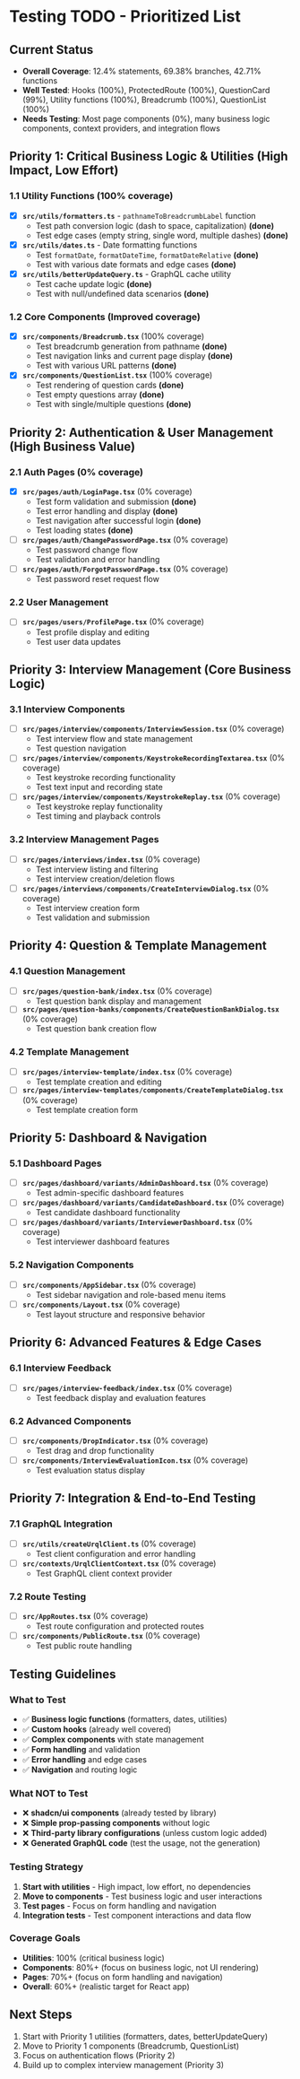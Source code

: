 # Testing TODO - Prioritized List

## Current Status

- **Overall Coverage**: 12.4% statements, 69.38% branches, 42.71% functions
- **Well Tested**: Hooks (100%), ProtectedRoute (100%), QuestionCard (99%), Utility functions (100%), Breadcrumb (100%), QuestionList (100%)
- **Needs Testing**: Most page components (0%), many business logic components, context providers, and integration flows

## Priority 1: Critical Business Logic & Utilities (High Impact, Low Effort)

### 1.1 Utility Functions (100% coverage)

- [x] **`src/utils/formatters.ts`** - `pathnameToBreadcrumbLabel` function
  - Test path conversion logic (dash to space, capitalization) **(done)**
  - Test edge cases (empty string, single word, multiple dashes) **(done)**
- [x] **`src/utils/dates.ts`** - Date formatting functions
  - Test `formatDate`, `formatDateTime`, `formatDateRelative` **(done)**
  - Test with various date formats and edge cases **(done)**
- [x] **`src/utils/betterUpdateQuery.ts`** - GraphQL cache utility
  - Test cache update logic **(done)**
  - Test with null/undefined data scenarios **(done)**

### 1.2 Core Components (Improved coverage)

- [x] **`src/components/Breadcrumb.tsx`** (100% coverage)
  - Test breadcrumb generation from pathname **(done)**
  - Test navigation links and current page display **(done)**
  - Test with various URL patterns **(done)**
- [x] **`src/components/QuestionList.tsx`** (100% coverage)
  - Test rendering of question cards **(done)**
  - Test empty questions array **(done)**
  - Test with single/multiple questions **(done)**

## Priority 2: Authentication & User Management (High Business Value)

### 2.1 Auth Pages (0% coverage)

- [x] **`src/pages/auth/LoginPage.tsx`** (0% coverage)
  - Test form validation and submission **(done)**
  - Test error handling and display **(done)**
  - Test navigation after successful login **(done)**
  - Test loading states **(done)**
- [ ] **`src/pages/auth/ChangePasswordPage.tsx`** (0% coverage)
  - Test password change flow
  - Test validation and error handling
- [ ] **`src/pages/auth/ForgotPasswordPage.tsx`** (0% coverage)
  - Test password reset request flow

### 2.2 User Management

- [ ] **`src/pages/users/ProfilePage.tsx`** (0% coverage)
  - Test profile display and editing
  - Test user data updates

## Priority 3: Interview Management (Core Business Logic)

### 3.1 Interview Components

- [ ] **`src/pages/interview/components/InterviewSession.tsx`** (0% coverage)
  - Test interview flow and state management
  - Test question navigation
- [ ] **`src/pages/interview/components/KeystrokeRecordingTextarea.tsx`** (0% coverage)
  - Test keystroke recording functionality
  - Test text input and recording state
- [ ] **`src/pages/interview/components/KeystrokeReplay.tsx`** (0% coverage)
  - Test keystroke replay functionality
  - Test timing and playback controls

### 3.2 Interview Management Pages

- [ ] **`src/pages/interviews/index.tsx`** (0% coverage)
  - Test interview listing and filtering
  - Test interview creation/deletion flows
- [ ] **`src/pages/interviews/components/CreateInterviewDialog.tsx`** (0% coverage)
  - Test interview creation form
  - Test validation and submission

## Priority 4: Question & Template Management

### 4.1 Question Management

- [ ] **`src/pages/question-bank/index.tsx`** (0% coverage)
  - Test question bank display and management
- [ ] **`src/pages/question-banks/components/CreateQuestionBankDialog.tsx`** (0% coverage)
  - Test question bank creation flow

### 4.2 Template Management

- [ ] **`src/pages/interview-template/index.tsx`** (0% coverage)
  - Test template creation and editing
- [ ] **`src/pages/interview-templates/components/CreateTemplateDialog.tsx`** (0% coverage)
  - Test template creation form

## Priority 5: Dashboard & Navigation

### 5.1 Dashboard Pages

- [ ] **`src/pages/dashboard/variants/AdminDashboard.tsx`** (0% coverage)
  - Test admin-specific dashboard features
- [ ] **`src/pages/dashboard/variants/CandidateDashboard.tsx`** (0% coverage)
  - Test candidate dashboard functionality
- [ ] **`src/pages/dashboard/variants/InterviewerDashboard.tsx`** (0% coverage)
  - Test interviewer dashboard features

### 5.2 Navigation Components

- [ ] **`src/components/AppSidebar.tsx`** (0% coverage)
  - Test sidebar navigation and role-based menu items
- [ ] **`src/components/Layout.tsx`** (0% coverage)
  - Test layout structure and responsive behavior

## Priority 6: Advanced Features & Edge Cases

### 6.1 Interview Feedback

- [ ] **`src/pages/interview-feedback/index.tsx`** (0% coverage)
  - Test feedback display and evaluation features

### 6.2 Advanced Components

- [ ] **`src/components/DropIndicator.tsx`** (0% coverage)
  - Test drag and drop functionality
- [ ] **`src/components/InterviewEvaluationIcon.tsx`** (0% coverage)
  - Test evaluation status display

## Priority 7: Integration & End-to-End Testing

### 7.1 GraphQL Integration

- [ ] **`src/utils/createUrqlClient.ts`** (0% coverage)
  - Test client configuration and error handling
- [ ] **`src/contexts/UrqlClientContext.tsx`** (0% coverage)
  - Test GraphQL client context provider

### 7.2 Route Testing

- [ ] **`src/AppRoutes.tsx`** (0% coverage)
  - Test route configuration and protected routes
- [ ] **`src/components/PublicRoute.tsx`** (0% coverage)
  - Test public route handling

## Testing Guidelines

### What to Test

- ✅ **Business logic functions** (formatters, dates, utilities)
- ✅ **Custom hooks** (already well covered)
- ✅ **Complex components** with state management
- ✅ **Form handling** and validation
- ✅ **Error handling** and edge cases
- ✅ **Navigation** and routing logic

### What NOT to Test

- ❌ **shadcn/ui components** (already tested by library)
- ❌ **Simple prop-passing components** without logic
- ❌ **Third-party library configurations** (unless custom logic added)
- ❌ **Generated GraphQL code** (test the usage, not the generation)

### Testing Strategy

1. **Start with utilities** - High impact, low effort, no dependencies
2. **Move to components** - Test business logic and user interactions
3. **Test pages** - Focus on form handling and navigation
4. **Integration tests** - Test component interactions and data flow

### Coverage Goals

- **Utilities**: 100% (critical business logic)
- **Components**: 80%+ (focus on business logic, not UI rendering)
- **Pages**: 70%+ (focus on form handling and navigation)
- **Overall**: 60%+ (realistic target for React app)

## Next Steps

1. Start with Priority 1 utilities (formatters, dates, betterUpdateQuery)
2. Move to Priority 1 components (Breadcrumb, QuestionList)
3. Focus on authentication flows (Priority 2)
4. Build up to complex interview management (Priority 3)
